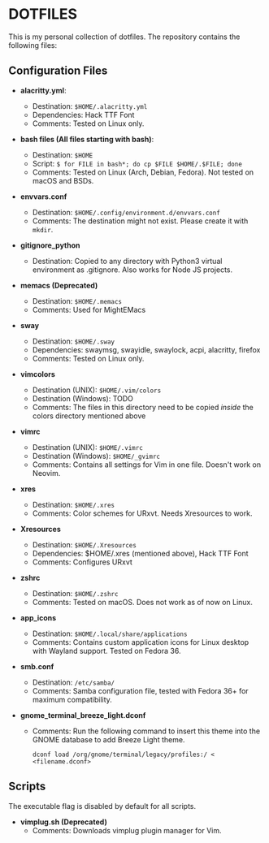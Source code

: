 # DOTFILES
This is my personal collection of dotfiles. The repository contains the following files:

## Configuration Files

- **alacritty.yml**:
    - Destination: `$HOME/.alacritty.yml`
    - Dependencies: Hack TTF Font
    - Comments: Tested on Linux only.

- **bash files (All files starting with bash)**:
    - Destination: `$HOME`
    - Script: `$ for FILE in bash*; do cp $FILE $HOME/.$FILE; done`
    - Comments: Tested on Linux (Arch, Debian, Fedora). Not tested on macOS
    and BSDs.

- **envvars.conf**
    - Destination: `$HOME/.config/environment.d/envvars.conf`
    - Comments: The destination might not exist. Please create it with `mkdir`.

- **gitignore_python**
    - Destination: Copied to any directory with Python3 virtual environment as
    .gitignore. Also works for Node JS projects.

- **memacs (Deprecated)**
    - Destination: `$HOME/.memacs`
    - Comments: Used for MightEMacs

- **sway**
    - Destination: `$HOME/.sway`
    - Dependencies: swaymsg, swayidle, swaylock, acpi, alacritty, firefox
    - Comments: Tested on Linux only.

- **vimcolors**
    - Destination (UNIX): `$HOME/.vim/colors`
    - Destination (Windows): TODO
    - Comments: The files in this directory need to be copied *inside* the
    colors directory mentioned above

- **vimrc**
    - Destination (UNIX): `$HOME/.vimrc`
    - Destination (Windows): `$HOME/_gvimrc`
    - Comments: Contains all settings for Vim in one file. Doesn't work on
      Neovim.

- **xres**
    - Destination: `$HOME/.xres`
    - Comments: Color schemes for URxvt. Needs Xresources to work.

- **Xresources**
    - Destination: `$HOME/.Xresources`
    - Dependencies: $HOME/.xres (mentioned above), Hack TTF Font
    - Comments: Configures URxvt

- **zshrc**
    - Destination: `$HOME/.zshrc`
    - Comments: Tested on macOS. Does not work as of now on Linux.

- **app_icons**
    - Destination: `$HOME/.local/share/applications`
    - Comments: Contains custom application icons for Linux desktop with
      Wayland support. Tested on Fedora 36.

- **smb.conf**
    - Destination: `/etc/samba/`
    - Comments: Samba configuration file, tested with Fedora 36+ for maximum
      compatibility.

- **gnome_terminal_breeze_light.dconf**
    - Comments: Run the following command to insert this theme into the GNOME
      database to add Breeze Light theme.
      ```
      dconf load /org/gnome/terminal/legacy/profiles:/ < <filename.dconf>
      ```
## Scripts
The executable flag is disabled by default for all scripts.

- **vimplug.sh (Deprecated)**
    - Comments: Downloads vimplug plugin manager for Vim.
